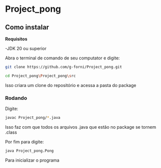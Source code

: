# Project_pong

## Como instalar

**Requisitos**

-JDK 20 ou superior

Abra o terminal de comando de seu computator e digite:

```bash
git clone https://github.com/g-forni/Project_pong.git
```
```bash
cd Project_pong\Project_pong\src
```
Isso criara um clone do repositório e acessa a pasta do package

### Rodando

Digite:

```bash
javac Project_pong/*.java
```
Isso faz com que todos os arquivos .java que estão no package se tornem .class

Por fim para digite:

```bash
java Project_pong.Pong
```
Para inicializar o programa 
